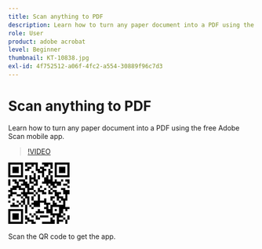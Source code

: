 ```yaml
---
title: Scan anything to PDF
description: Learn how to turn any paper document into a PDF using the free Adobe Scan mobile app
role: User
product: adobe acrobat
level: Beginner
thumbnail: KT-10838.jpg
exl-id: 4f752512-a06f-4fc2-a554-30889f96c7d3
---
```

# Scan anything to PDF

Learn how to turn any paper document into a PDF using the free Adobe Scan mobile app.

>[!VIDEO](https://video.tv.adobe.com/v/3409254?hidetitle=true)

![QR code](../assets/Scanqrcode.jpg)

Scan the QR code to get the app.
